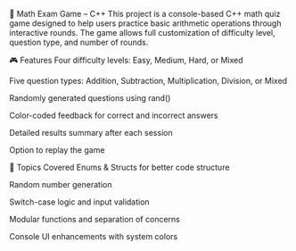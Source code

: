 🧠 Math Exam Game – C++ 
This project is a console-based C++ math quiz game designed to help users practice basic arithmetic operations through interactive rounds. The game allows full customization of difficulty level, question type, and number of rounds.

🎮 Features
Four difficulty levels: Easy, Medium, Hard, or Mixed

Five question types: Addition, Subtraction, Multiplication, Division, or Mixed

Randomly generated questions using rand()

Color-coded feedback for correct and incorrect answers

Detailed results summary after each session

Option to replay the game

📌 Topics Covered
Enums & Structs for better code structure

Random number generation

Switch-case logic and input validation

Modular functions and separation of concerns

Console UI enhancements with system colors
